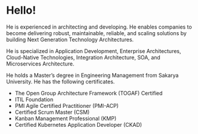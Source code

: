 # Hello!

He is experienced in architecting and developing. He enables companies to become delivering robust, maintainable, reliable, and scaling solutions by building Next Generation Technology Architectures.

He is specialized in Application Development, Enterprise Architectures, Cloud-Native Technologies, Integration Architecture, SOA, and Microservices Architecture.

He holds a Master’s degree in Engineering Management from Sakarya University. He has the following certificates.

- The Open Group Architecture Framework (TOGAF) Certified
- ITIL Foundation
- PMI Agile Certified Practitioner (PMI-ACP)
- Certified Scrum Master (CSM)
- Kanban Management Professional (KMP)
- Certified Kubernetes Application Developer (CKAD)
